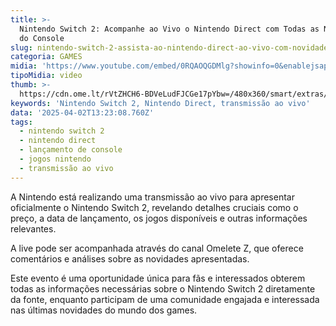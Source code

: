 ```yaml
---
title: >-
  Nintendo Switch 2: Acompanhe ao Vivo o Nintendo Direct com Todas as Novidades
  do Console
slug: nintendo-switch-2-assista-ao-nintendo-direct-ao-vivo-com-novidades-do-console
categoria: GAMES
midia: 'https://www.youtube.com/embed/0RQAOQGDMlg?showinfo=0&enablejsapi=1'
tipoMidia: video
thumb: >-
  https://cdn.ome.lt/rVtZHCH6-BDVeLudFJCGe17pYbw=/480x360/smart/extras/conteudos/01_r0X2Zx0.jpg
keywords: 'Nintendo Switch 2, Nintendo Direct, transmissão ao vivo'
data: '2025-04-02T13:23:08.760Z'
tags:
  - nintendo switch 2
  - nintendo direct
  - lançamento de console
  - jogos nintendo
  - transmissão ao vivo
---
```


A Nintendo está realizando uma transmissão ao vivo para apresentar oficialmente o Nintendo Switch 2, revelando detalhes cruciais como o preço, a data de lançamento, os jogos disponíveis e outras informações relevantes. 

A live pode ser acompanhada através do canal Omelete Z, que oferece comentários e análises sobre as novidades apresentadas. 

Este evento é uma oportunidade única para fãs e interessados obterem todas as informações necessárias sobre o Nintendo Switch 2 diretamente da fonte, enquanto participam de uma comunidade engajada e interessada nas últimas novidades do mundo dos games.
